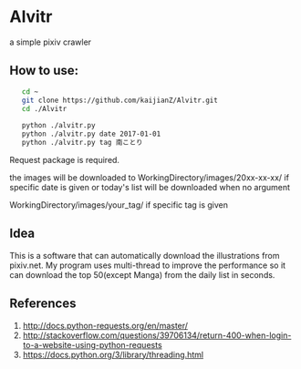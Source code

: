 # Alvitr
a simple pixiv crawler

## How to use:
```sh
   cd ~
   git clone https://github.com/kaijianZ/Alvitr.git
   cd ./Alvitr
   
   python ./alvitr.py
   python ./alvitr.py date 2017-01-01
   python ./alvitr.py tag 南ことり
```
Request package is required.

the images will be downloaded to WorkingDirectory/images/20xx-xx-xx/ if specific
date is given or today's list will be downloaded when no argument

WorkingDirectory/images/your_tag/ if specific tag is given


## Idea
This is a software that can automatically download the illustrations from pixiv.net. My program uses multi-thread to
improve the performance so it can download the top 50(except Manga) from the daily list in seconds.

## References
1. http://docs.python-requests.org/en/master/
2. http://stackoverflow.com/questions/39706134/return-400-when-login-to-a-website-using-python-requests
3. https://docs.python.org/3/library/threading.html
